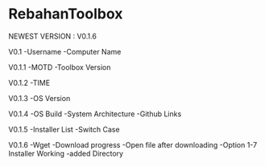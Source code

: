 # RebahanToolbox
NEWEST VERSION : V0.1.6

V0.1 
-Username
-Computer Name 

V0.1.1
-MOTD
-Toolbox Version

V0.1.2
-TIME

V0.1.3
-OS Version

V0.1.4
-OS Build
-System Architecture
-Github Links

V0.1.5
-Installer List
-Switch Case

V0.1.6
-Wget
-Download progress
-Open file after downloading
-Option 1-7 Installer Working
-added Directory
